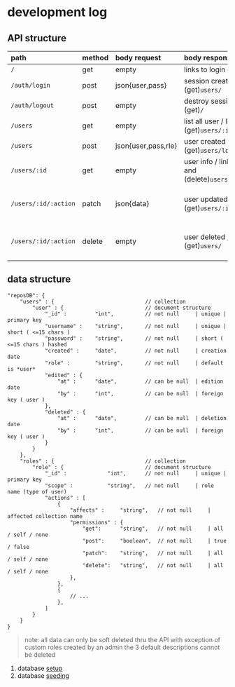 # development log

## API structure

| path                 | method | body request        | body response                                                | permissions                                   |
| :------------------- | :----- | :------------------ | :----------------------------------------------------------- | :-------------------------------------------- |
| `/`                  | get    | empty               | links to login or register                                   | allow all                                     |
| `/auth/login`        | post   | json{user,pass}     | session created / links to (get)`users/`                     | allow all                                     |
| `/auth/logout`       | post   | empty               | destroy session / links to (get)`/`                          | allow with session `all`                      |
| `/users`             | get    | empty               | list all user / links to (get)`users/:id`                    | allow with session `all`                      |
| `/users`             | post   | json{user,pass,rle} | user created / links to (get)`users/login`                   | allow all                                     |
| `/users/:id`         | get    | empty               | user info / links to (patch) and (delete)`users/:id/:action` | `user` view only                              |
| `/users/:id/:action` | patch  | json{data}          | user updated / links to (get)`users/:id`                     | `user` self / `mod` user update / `admin` all |
| `/users/:id/:action` | delete | empty               | user deleted / links to (get)`users/`                        | `user` self / `mod` soft delete / `admin` all |

## data structure

```jsonc
"reposDB": {
    "users" : {                             // collection
        "user" : {                          // document structure
            "_id" :         "int",          // not null     | unique | primary key
            "username" :    "string",       // not null     | unique | short ( <=15 chars )
            "password" :    "string",       // not null     | short ( <=15 chars ) hashed
            "created" :     "date",         // not null     | creation date
            "role" :        "string",       // not null     | default is *user*
            "edited" : {
                "at" :      "date",         // can be null  | edition date
                "by" :      "int",          // can be null  | foreign key ( user )
            },
            "deleted" : {
                "at" :      "date",         // can be null  | deletion date
                "by" :      "int",          // can be null  | foreign key ( user )
            }
        }
    },
    "roles" : {                             // collection
        "role" : {                          // document structure
            "_id" :             "int",      // not null     | unique | primary key
            "scope" :           "string",   // not null     | role name (type of user)
            "actions" : [
                {
                    "affects" :     "string",   // not null     | affected collection name
                    "permissions" : {
                        "get":      "string",   // not null     | all / self / none
                        "post":     "boolean",  // not null     | true / false
                        "patch":    "string",   // not null     | all / self / none
                        "delete":   "string",   // not null     | all / self / none
                    },
                },
                {
                    // ...
                },
            ]
        }
    }
}
```

> note: all data can only be soft deleted thru the API with exception of custom roles created by an admin the 3 default descriptions cannot be deleted

1. database [setup](_1_database.md)
2. database [seeding](_2_seeding.md)
